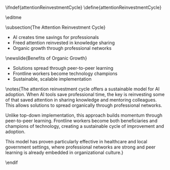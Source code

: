\ifndef{attentionReinvestmentCycle}
\define{attentionReinvestmentCycle}

\editme

\subsection{The Attention Reinvestment Cycle}

* AI creates time savings for professionals
* Freed attention reinvested in knowledge sharing
* Organic growth through professional networks

\newslide{Benefits of Organic Growth}

* Solutions spread through peer-to-peer learning
* Frontline workers become technology champions
* Sustainable, scalable implementation

\notes{The attention reinvestment cycle offers a sustainable model for AI adoption. When AI tools save professional time, the key is reinvesting some of that saved attention in sharing knowledge and mentoring colleagues. This allows solutions to spread organically through professional networks.

Unlike top-down implementation, this approach builds momentum through peer-to-peer learning. Frontline workers become both beneficiaries and champions of technology, creating a sustainable cycle of improvement and adoption.

This model has proven particularly effective in healthcare and local government settings, where professional networks are strong and peer learning is already embedded in organizational culture.}

\endif 